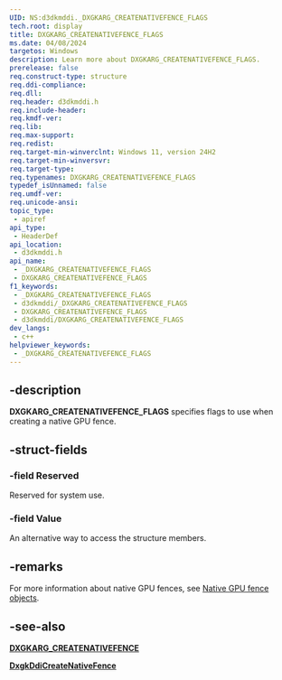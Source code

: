 ```yaml
---
UID: NS:d3dkmddi._DXGKARG_CREATENATIVEFENCE_FLAGS
tech.root: display
title: DXGKARG_CREATENATIVEFENCE_FLAGS
ms.date: 04/08/2024
targetos: Windows
description: Learn more about DXGKARG_CREATENATIVEFENCE_FLAGS.
prerelease: false
req.construct-type: structure
req.ddi-compliance: 
req.dll: 
req.header: d3dkmddi.h
req.include-header: 
req.kmdf-ver: 
req.lib: 
req.max-support: 
req.redist: 
req.target-min-winverclnt: Windows 11, version 24H2
req.target-min-winversvr: 
req.target-type: 
req.typenames: DXGKARG_CREATENATIVEFENCE_FLAGS
typedef_isUnnamed: false
req.umdf-ver: 
req.unicode-ansi: 
topic_type:
 - apiref
api_type:
 - HeaderDef
api_location:
 - d3dkmddi.h
api_name:
 - _DXGKARG_CREATENATIVEFENCE_FLAGS
 - DXGKARG_CREATENATIVEFENCE_FLAGS
f1_keywords:
 - _DXGKARG_CREATENATIVEFENCE_FLAGS
 - d3dkmddi/_DXGKARG_CREATENATIVEFENCE_FLAGS
 - DXGKARG_CREATENATIVEFENCE_FLAGS
 - d3dkmddi/DXGKARG_CREATENATIVEFENCE_FLAGS
dev_langs:
 - c++
helpviewer_keywords:
 - _DXGKARG_CREATENATIVEFENCE_FLAGS
---
```


## -description

**DXGKARG_CREATENATIVEFENCE_FLAGS** specifies flags to use when creating a native GPU fence.

## -struct-fields

### -field Reserved

Reserved for system use.

### -field Value

An alternative way to access the structure members.

## -remarks

For more information about native GPU fences, see [Native GPU fence objects](/windows-hardware/drivers/display/native-gpu-fence-objects).

## -see-also

[**DXGKARG_CREATENATIVEFENCE**](d3dkmddi-dxgkarg_createnativefence.md)

[**DxgkDdiCreateNativeFence**](nc-d3dkmddi-dxgkddi_createnativefence.md)
